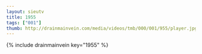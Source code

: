 ```yaml
--- 
layout: sieutv
title: 1955
tags: ["001"]
thumb: http://drainmainvein.com/media/videos/tmb/000/001/955/player.jpg
---
```

{% include drainmainvein key="1955" %} 
